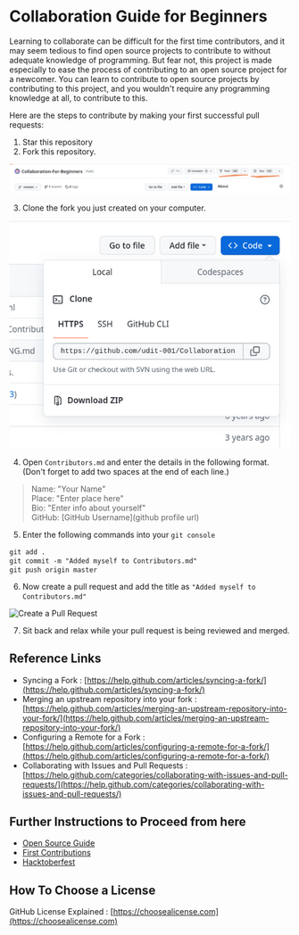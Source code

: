 # Collaboration Guide for Beginners

Learning to collaborate can be difficult for the first time contributors, and it may seem tedious to find open source projects to contribute to without adequate knowledge of programming. But fear not, this project is made especially to ease the process of contributing to an open source project for a newcomer. You can learn to contribute to open source projects by contributing to this project, and you wouldn't require any programming knowledge at all, to contribute to this.

Here are the steps to contribute by making your first successful pull requests:

1. Star this repository
2. Fork this repository.

![Fork & Star the Repository](https://raw.githubusercontent.com/udit-001/Collaboration-For-Beginners/master/img/fork.jpg)

3. Clone the fork you just created on your computer.

![Clone this repository](https://raw.githubusercontent.com/udit-001/Collaboration-For-Beginners/master/img/clone.jpg)

4. Open `Contributors.md` and enter the details in the following format. (Don't forget to add two spaces at the end of each line.)

>Name: "Your Name"  
>Place: "Enter place here"  
>Bio: "Enter info about yourself"  
>GitHub: [GitHub Username](github profile url)  

5. Enter the following commands into your `git console` 
```git
git add .
git commit -m "Added myself to Contributors.md"
git push origin master
```
6. Now create a pull request and add the title as `"Added myself to Contributors.md"`

![Create a Pull Request](https://raw.githubusercontent.com/udit-001/Collaboration-For-Beginners/master/img/PR.jpg)

7. Sit back and relax while your pull request is being reviewed and merged.

## Reference Links 

- Syncing a Fork : [https://help.github.com/articles/syncing-a-fork/](https://help.github.com/articles/syncing-a-fork/)
- Merging an upstream repository into your fork : [https://help.github.com/articles/merging-an-upstream-repository-into-your-fork/](https://help.github.com/articles/merging-an-upstream-repository-into-your-fork/)
- Configuring a Remote for a Fork : [https://help.github.com/articles/configuring-a-remote-for-a-fork/](https://help.github.com/articles/configuring-a-remote-for-a-fork/)
- Collaborating with Issues and Pull Requests : [https://help.github.com/categories/collaborating-with-issues-and-pull-requests/](https://help.github.com/categories/collaborating-with-issues-and-pull-requests/)

## Further Instructions to Proceed from here
- [Open Source Guide](https://opensource.guide/)
- [First Contributions](https://github.com/Roshanjossey/first-contributions)
- [Hacktoberfest](https://github.com/AliceWonderland/hacktoberfest)

## How To Choose a License
GitHub License Explained : [https://choosealicense.com](https://choosealicense.com)
